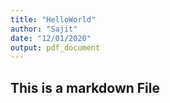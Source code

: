 ```yaml
---
title: "HelloWorld"
author: "Sajit"
date: "12/01/2020"
output: pdf_document
---
```


## This is a markdown File 
